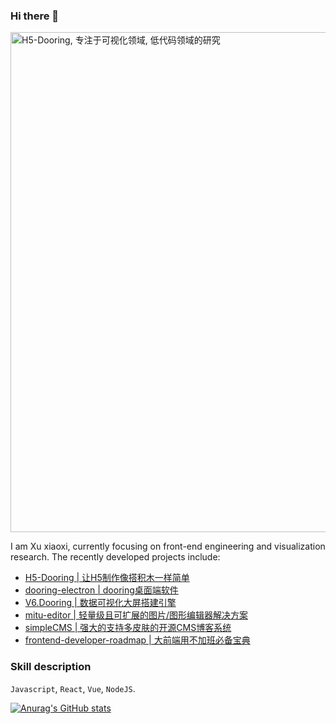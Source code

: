 ### Hi there 👋
<img src="http://cdn.dooring.cn/dr/blog.png" width=800 alt="H5-Dooring, 专注于可视化领域, 低代码领域的研究" />

I am Xu xiaoxi, currently focusing on front-end engineering and visualization research. The recently developed projects include:

- [H5-Dooring | 让H5制作像搭积木一样简单](https://github.com/MrXujiang/h5-Dooring)
- [dooring-electron | dooring桌面端软件](https://github.com/MrXujiang/dooring-electron-lowcode)
- [V6.Dooring | 数据可视化大屏搭建引擎](http://v6.dooring.cn/beta)
- [mitu-editor | 轻量级且可扩展的图片/图形编辑器解决方案](https://github.com/H5-Dooring/mitu-editor)
- [simpleCMS | 强大的支持多皮肤的开源CMS博客系统](https://github.com/MrXujiang/simpleCMS)
- [frontend-developer-roadmap | 大前端用不加班必备宝典](https://github.com/MrXujiang/frontend-developer-roadmap)

### Skill description

`Javascript`, `React`, `Vue`, `NodeJS`.

[![Anurag's GitHub stats](https://github-readme-stats.vercel.app/api?username=MrXujiang&count_private=true&show_icons=true)](https://github.com/anuraghazra/github-readme-stats)
